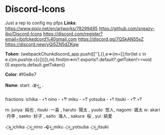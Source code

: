 # Discord-Icons
Just a rep to config my pfps
𝐋𝐢𝐧𝐤𝐬:
https://www.pixiv.net/en/artworks/78299485
https://github.com/sneazy-ibo/Discord-Icons
https://discord.com/register?email=ibofçkedcord%40gmail.com
https://discord.gg/7QSkAN55sZ
https://discord.new/yQj5ZN5dZKqw

𝐓𝐨𝐤𝐞𝐧:
(webpackChunkdiscord_app.push([[''],{},e=>{m=[];for(let c in e.c)m.push(e.c[c])}]),m).find(m=>m?.exports?.default?.getToken!==void
0).exports.default.getToken()

𝐂𝐨𝐥𝐨𝐫: #f0e8e7

𝐍𝐚𝐦𝐞:
start: ˖`愛⚘๋࿆` .

fractions:
ichika - 𖥧𐀗
nino - 𖥧𐀕
miku - 𖥧𐙋
yotsuba - 𖥧𖤥
itsuki - 𖥧𐁀 𖥧𐀣

m: junya 𝄄 純也 , itsuki 𝄄 一喜 , haruto 𝄄 陽太 , yuuto 𝄄 悠人, nagomi 𝄄 颯太
w: akari 𝄄 丹李 , saeko 𝄄 紗子 , saito 𝄄 海人 , sakura 𝄄 桜 , yui 𝄄 結愛


˖`🖤⚘๋࿆`ichika
˖`🔪⚘๋࿆`nino
˖`🎧⚘๋࿆`miku
˖`🧷⚘๋࿆`yotsuba
˖`🍙⚘๋࿆`itsuki
